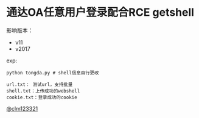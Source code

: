 # 通达OA任意用户登录配合RCE getshell

影响版本：
- v11
- v2017

exp:
```
python tongda.py # shell信息自行更改

url.txt： 测试url，支持批量
shell.txt：上传成功的webshell
cookie.txt：登录成功的cookie
```

[@clm123321](https://github.com/clm123321/tongda_oa_rce)
